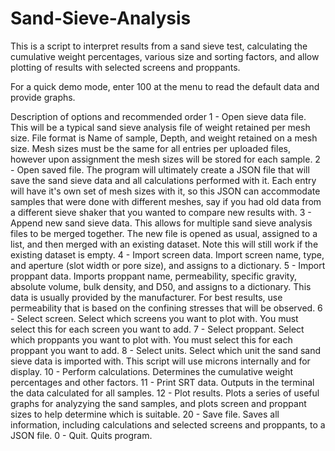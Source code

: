 # Sand-Sieve-Analysis

This is a script to interpret results from a sand sieve test, calculating the cumulative weight percentages, various size and sorting factors, and allow plotting of results with selected screens and proppants.

For a quick demo mode, enter 100 at the menu to read the default data and provide graphs.

Description of options and recommended order
1 - Open sieve data file. This will be a typical sand sieve analysis file of weight retained per mesh size. File format is Name of sample, Depth, and weight retained on a mesh size. Mesh sizes must be the same for all entries per uploaded files, however upon assignment the mesh sizes will be stored for each sample.
2 - Open saved file. The program will ultimately create a JSON file that will save the sand sieve data and all calculations performed with it. Each entry will have it's own set of mesh sizes with it, so this JSON can accommodate samples that were done with different meshes, say if you had old data from a different sieve shaker that you wanted to compare new results with.
3 - Append new sand sieve data. This allows for multiple sand sieve analysis files to be merged together. The new file is opened as usual, assigned to a list, and then merged with an existing dataset. Note this will still work if the existing dataset is empty.
4 - Import screen data. Import screen name, type, and aperture (slot width or pore size), and assigns to a dictionary.
5 - Import proppant data. Imports proppant name, permeability, specific gravity, absolute volume, bulk density, and D50, and assigns to a dictionary. This data is usually provided by the manufacturer. For best results, use permeability that is based on the confining stresses that will be observed.
6 - Select screen. Select which screens you want to plot with. You must select this for each screen you want to add.
7 - Select proppant. Select which proppants you want to plot with. You must select this for each proppant you want to add.
8 - Select units. Select which unit the sand sand sieve data is imported with. This script will use microns internally and for display.
10 - Perform calculations. Determines the cumulative weight percentages and other factors.
11 - Print SRT data. Outputs in the terminal the data calculated for all samples.
12 - Plot results. Plots a series of useful graphs for analyzying the sand samples, and plots screen and proppant sizes to help determine which is suitable.
20 - Save file. Saves all information, including calculations and selected screens and proppants, to a JSON file.
0 - Quit. Quits program.
